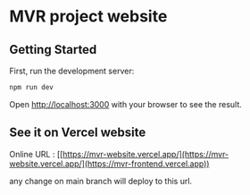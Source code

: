 # MVR project website

## Getting Started

First, run the development server:

```bash
npm run dev
```

Open [http://localhost:3000](http://localhost:3000) with your browser to see the result.

## See it on Vercel website

Online URL : [[https://mvr-website.vercel.app/](https://mvr-website.vercel.app/](https://mvr-frontend.vercel.app))

any change on main branch will deploy to this url.
